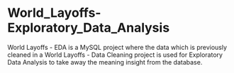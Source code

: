 # World_Layoffs-Exploratory_Data_Analysis
World Layoffs - EDA is a MySQL project where the data which is previously cleaned in a World Layoffs - Data Cleaning project is used for Exploratory Data Analysis to take away the meaning insight from the database.
